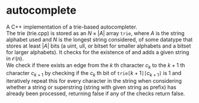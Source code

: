 # autocomplete
A C++ implementation of a trie-based autocompleter.\
The trie (trie.cpp) is stored as an $N\times |A|$ array $\texttt{trie}$, where $A$ is the string alphabet used and $N$ is the longest string considered, of some datatype that stores at least $|A|$ bits (a uint, ull, or bitset for smaller alphabets and a bitset for larger alphabets). It checks for the existence of and adds a given string in $\mathcal{O}(n)$.\
We check if there exists an edge from the $k$ th character $c_k$ to the $k+1$ th character $c_{k+1}$ by checking if the $c_k$ th bit of $\texttt{trie[}k+1\texttt{][}c_{k+1}\texttt{]}$ is 1 and iteratively repeat this for every character in the string when considering whether a string or superstring (string with given string as prefix) has already been processed, returning false if any of the checks return false.
